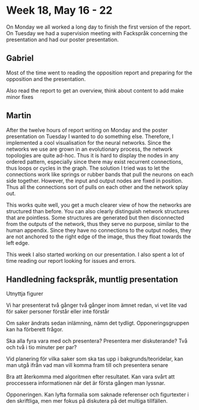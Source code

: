 # Week 18, May 16 - 22
On Monday we all worked a long day to finish the first version of the report. On Tuesday we had a supervision meeting with Fackspråk concerning the presentation and had our poster presentation. 



## Gabriel
Most of the time went to reading the opposition report and preparing for the opposition and the presentation.

Also read the report to get an overview, think about content to add make minor fixes

## Martin

After the twelve hours of report writing on Monday and the poster presentation on Tuesday I wanted to do something else. Therefore, I implemented a cool visualisation for the neural networks. Since the networks we use are grown in an evolutionary process, the network topologies are quite ad-hoc. Thus it is hard to display the nodes in any ordered pattern, especially since there may exist recurrent connections, thus loops or cycles in the graph. The solution I tried was to let the connections work like springs or rubber bands that pull the neurons on each side together. However, the input and output nodes are fixed in position. Thus all the connections sort of pulls on each other and the network splay out. 

This works quite well, you get a much clearer view of how the networks are structured than before. You can also clearly distinguish network structures that are pointless. Some structures are generated but then disconnected from the outputs of the network, thus they serve no purpose, similar to the human appendix. Since they have no connections to the output nodes, they are not anchored to the right edge of the image, thus they float towards the left edge. 

This week I also started working on our presentation. I also spent a lot of time reading our report looking for issues and errors. 


## Handledning fackspråk, muntlig presentation

Utnyttja figurer

Vi har presenterat två gånger två gånger inom ämnet redan, vi vet lite vad för saker personer förstår eller inte förstår

Om saker ändrats sedan inlämning, nämn det tydligt. Opponeringsgruppen kan ha förberett frågor.

Ska alla fyra vara med och presentera?
Presentera mer diskuterande? Två och två i tio minuter per par?

Vid planering för vilka saker som ska tas upp i bakgrunds/teoridelar, kan man utgå ifrån vad man vill komma fram till och presentera senare

Bra att återkomma med algoritmen efter resultatet. Kan vara svårt att proccessera informationen när det är första gången man lyssnar.

Opponeringen. Kan lyfta formalia som saknade referenser och figurtexter i den skriftliga, men mer fokus på diskutera på det multiga tillfällen.

